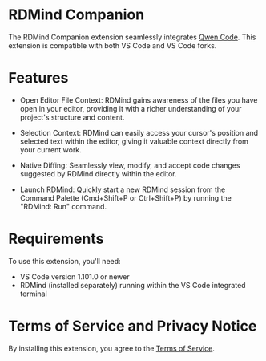 # RDMind Companion

The RDMind Companion extension seamlessly integrates [Qwen Code](https://github.com/QwenLM/qwen-code). This extension is compatible with both VS Code and VS Code forks.

# Features

- Open Editor File Context: RDMind gains awareness of the files you have open in your editor, providing it with a richer understanding of your project's structure and content.

- Selection Context: RDMind can easily access your cursor's position and selected text within the editor, giving it valuable context directly from your current work.

- Native Diffing: Seamlessly view, modify, and accept code changes suggested by RDMind directly within the editor.

- Launch RDMind: Quickly start a new RDMind session from the Command Palette (Cmd+Shift+P or Ctrl+Shift+P) by running the "RDMind: Run" command.

# Requirements

To use this extension, you'll need:

- VS Code version 1.101.0 or newer
- RDMind (installed separately) running within the VS Code integrated terminal

# Terms of Service and Privacy Notice

By installing this extension, you agree to the [Terms of Service](https://github.com/QwenLM/qwen-code/blob/main/docs/tos-privacy.md).
